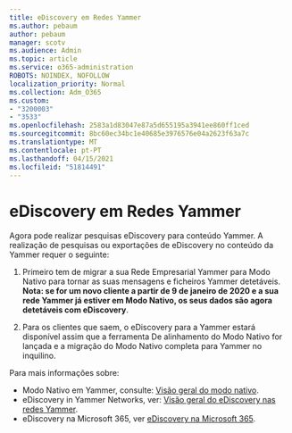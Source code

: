 ```yaml
---
title: eDiscovery em Redes Yammer
ms.author: pebaum
author: pebaum
manager: scotv
ms.audience: Admin
ms.topic: article
ms.service: o365-administration
ROBOTS: NOINDEX, NOFOLLOW
localization_priority: Normal
ms.collection: Adm_O365
ms.custom:
- "3200003"
- "3533"
ms.openlocfilehash: 2583a1d83047e87a5d655195a3941ee860ff1ced
ms.sourcegitcommit: 8bc60ec34bc1e40685e3976576e04a2623f63a7c
ms.translationtype: MT
ms.contentlocale: pt-PT
ms.lasthandoff: 04/15/2021
ms.locfileid: "51814491"
---
```

# <a name="ediscovery-in-yammer-networks"></a>eDiscovery em Redes Yammer

Agora pode realizar pesquisas eDiscovery para conteúdo Yammer.  A realização de pesquisas ou exportações de eDiscovery no conteúdo da Yammer requer o seguinte:

1. Primeiro tem de migrar a sua Rede Empresarial Yammer para Modo Nativo para tornar as suas mensagens e ficheiros Yammer detetáveis. **Nota: se for um novo cliente a partir de 9 de janeiro de 2020 e a sua rede Yammer já estiver em Modo Nativo, os seus dados são agora detetáveis com eDiscovery**.

2. Para os clientes que saem, o eDiscovery para a Yammer estará disponível assim que a ferramenta De alinhamento do Modo Nativo for lançada e a migração do Modo Nativo completa para Yammer no inquilino.

Para mais informações sobre:

- Modo Nativo em Yammer, consulte: [Visão geral do modo nativo](https://docs.microsoft.com/yammer/configure-your-yammer-network/overview-native-mode).
- eDiscovery in Yammer Networks, ver: [Visão geral do eDiscovery nas redes Yammer](https://docs.microsoft.com/yammer/manage-security-and-compliance/overview-of-ediscovery).
- eDiscovery na Microsoft 365, ver [eDiscovery na Microsoft 365](https://docs.microsoft.com/microsoft-365/compliance/ediscovery).
